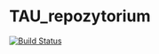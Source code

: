# TAU_repozytorium
[![Build Status](https://travis-ci.org/KatarzynaHawliczek/TAU_repozytorium.svg?branch=master)](https://travis-ci.org/KatarzynaHawliczek/TAU_repozytorium)